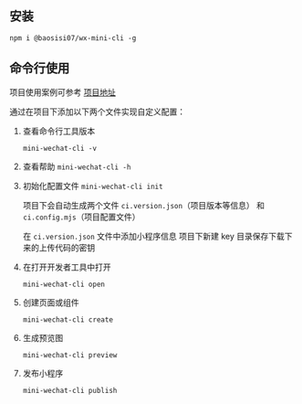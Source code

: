 ## 安装

`npm i @baosisi07/wx-mini-cli -g`

## 命令行使用

项目使用案例可参考 [项目地址](https://github.com/baosisi07/taro-app)

通过在项目下添加以下两个文件实现自定义配置：

1. 查看命令行工具版本

   `mini-wechat-cli -v`

2. 查看帮助
   `mini-wechat-cli -h`

3. 初始化配置文件
   `mini-wechat-cli init`

   项目下会自动生成两个文件 `ci.version.json`（项目版本等信息） 和`ci.config.mjs`（项目配置文件）

   在 `ci.version.json` 文件中添加小程序信息
   项目下新建 key 目录保存下载下来的上传代码的密钥

4. 在打开开发者工具中打开

   `mini-wechat-cli open`

5. 创建页面或组件

   `mini-wechat-cli create`

6. 生成预览图

   `mini-wechat-cli preview`

7. 发布小程序

   `mini-wechat-cli publish`
